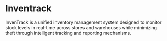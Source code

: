 # Inventrack
InvenTrack is a unified inventory management system designed to monitor stock levels in real-time across stores and warehouses while minimizing theft through intelligent tracking and reporting mechanisms.
